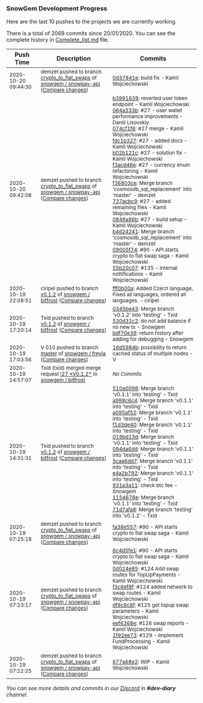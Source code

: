 
### SnowGem Development Progress

Here are the last 10 pushes to the projects we are currently working.

There is a total of 2069 commits since 20/01/2020. You can see the complete history in
 [Complete_list.md](Complete_list.md) file.

| Push Time | Description | Commits |
| --- | --- | --- |
| <sub>2020-10-20 09:44:30</sub> | <sub>demzet pushed to branch [crypto\_to\_fiat\_swaps](https://gitlab.com/snowgem/snowpay-api/commits/crypto_to_fiat_swaps) of [snowgem / snowpay\-api](https://gitlab.com/snowgem/snowpay-api) ([Compare changes](https://gitlab.com/snowgem/snowpay-api/compare/55b20c0725ab2cc59e2af33e8602c5419a431018...0d37841eab453e3271c6ee2d8e326f8e11351aa5))</sub> | <sub>[0d37841e](https://gitlab.com/snowgem/snowpay-api/-/commit/0d37841eab453e3271c6ee2d8e326f8e11351aa5): build fix - Kamil Wojciechowski</sub> |
| <sub>2020-10-20 09:42:08</sub> | <sub>demzet pushed to branch [crypto\_to\_fiat\_swaps](https://gitlab.com/snowgem/snowpay-api/commits/crypto_to_fiat_swaps) of [snowgem / snowpay\-api](https://gitlab.com/snowgem/snowpay-api) ([Compare changes](https://gitlab.com/snowgem/snowpay-api/compare/fa38e557e511f47365b5726b330d35992f5c8e5b...55b20c0725ab2cc59e2af33e8602c5419a431018))</sub> | <sub>[b3991639](https://gitlab.com/snowgem/snowpay-api/-/commit/b399163981964242fa00a3bd10d7156dfcb2187a): reverted user token endpoint - Kamil Wojciechowski<br>[064a333b](https://gitlab.com/snowgem/snowpay-api/-/commit/064a333bdfbc006ba8839c4b440a37c9b56f1165): #27 - user wallet performance improvements - Daniil Lisovskiy<br>[074cf1f6](https://gitlab.com/snowgem/snowpay-api/-/commit/074cf1f6894222be1cc4e51bf62c478cb65900cd): #27 merge - Kamil Wojciechowski<br>[fdc1b327](https://gitlab.com/snowgem/snowpay-api/-/commit/fdc1b3273fbf83db8b5080e9fc04034612c576f6): #27 - added docs - Kamil Wojciechowski<br>[b02b121c](https://gitlab.com/snowgem/snowpay-api/-/commit/b02b121cce43116365ffcdea716cc38bfd106d1c): #27 - solution fix - Kamil Wojciechowski<br>[f3acd46e](https://gitlab.com/snowgem/snowpay-api/-/commit/f3acd46e26683a7e4aba95ab8565a8dc63fe8a42): #27 - currency enum refactoring - Kamil Wojciechowski<br>[f36803ce](https://gitlab.com/snowgem/snowpay-api/-/commit/f36803cedaf686b331caf64ba4bb4610fc3e0c9e): Merge branch 'cosmosdb_sql_replacement' into 'master' - demzet<br>[737acbc9](https://gitlab.com/snowgem/snowpay-api/-/commit/737acbc9c7b9415e76c234122b31ec4fc64efeb2): #27 - added remaining files - Kamil Wojciechowski<br>[0848a86b](https://gitlab.com/snowgem/snowpay-api/-/commit/0848a86b931b90f7923a92b9861ec7e30e184144): #27 - build setup - Kamil Wojciechowski<br>[b4d24241](https://gitlab.com/snowgem/snowpay-api/-/commit/b4d24241092a74a0841c2484e34524d57224a9e6): Merge branch 'cosmosdb_sql_replacement' into 'master' - demzet<br>[09005f74](https://gitlab.com/snowgem/snowpay-api/-/commit/09005f74e991ba7f6a1f16157f002fae411e6e18): #90 - API starts crypto to fiat swap saga - Kamil Wojciechowski<br>[55b20c07](https://gitlab.com/snowgem/snowpay-api/-/commit/55b20c0725ab2cc59e2af33e8602c5419a431018): #135 - internal nottifications - Kamil Wojciechowski</sub> |
| <sub>2020-10-19 22:08:51</sub> | <sub>ciripel pushed to branch [v0\.1\.2](https://gitlab.com/snowgem/bitfrost/commits/v0.1.2) of [snowgem / bitfrost](https://gitlab.com/snowgem/bitfrost) ([Compare changes](https://gitlab.com/snowgem/bitfrost/compare/bdf70e3966447875ddf5cfa02e148efd96fffa5d...fff0b00ad2c3d6c99b5a8d91858cdb77d884f36f))</sub> | <sub>[fff0b00a](https://gitlab.com/snowgem/bitfrost/-/commit/fff0b00ad2c3d6c99b5a8d91858cdb77d884f36f): Added Czech language, Fixed all languages, ordered all languages. - ciripel</sub> |
| <sub>2020-10-19 17:20:14</sub> | <sub>Txid pushed to branch [v0\.1\.2](https://gitlab.com/snowgem/bitfrost/commits/v0.1.2) of [snowgem / bitfrost](https://gitlab.com/snowgem/bitfrost) ([Compare changes](https://gitlab.com/snowgem/bitfrost/compare/71d7afa88fb05b1bc8a7b61466c579ee92ae9324...bdf70e3966447875ddf5cfa02e148efd96fffa5d))</sub> | <sub>[0345be43](https://gitlab.com/snowgem/bitfrost/-/commit/0345be4383df00208c0cb6cd463a0248db33c5a4): Merge branch 'v0.1.2' into 'testing' - Txid<br>[530d31c2](https://gitlab.com/snowgem/bitfrost/-/commit/530d31c26c5369612e5161d6ca28099b51a7067f): do not add balance if no new tx - Snowgem<br>[bdf70e39](https://gitlab.com/snowgem/bitfrost/-/commit/bdf70e3966447875ddf5cfa02e148efd96fffa5d): return history after adding for debugging - Snowgem</sub> |
| <sub>2020-10-19 17:03:56</sub> | <sub>V 010 pushed to branch [master](https://gitlab.com/snowgem/freyja/commits/master) of [snowgem / freyja](https://gitlab.com/snowgem/freyja) ([Compare changes](https://gitlab.com/snowgem/freyja/compare/2aa0edefa88273855b4a76c5e1bfa5276e805811...16d5984b6e4d9f4a69fb18ba5d7f010275eeff47))</sub> | <sub>[16d5984b](https://gitlab.com/snowgem/freyja/-/commit/16d5984b6e4d9f4a69fb18ba5d7f010275eeff47): possibility to return cached status of multiple nodes - V</sub> |
| <sub>2020-10-19 14:57:07</sub> | <sub>Txid (txid) merged merge request [\!27 \*V0\.1\.2\*](https://gitlab.com/snowgem/bitfrost/-/merge_requests/27) in [snowgem / bitfrost](https://gitlab.com/snowgem/bitfrost)</sub> | <sub>_No Commits_</sub> |
| <sub>2020-10-19 14:31:31</sub> | <sub>Txid pushed to branch [v0\.1\.2](https://gitlab.com/snowgem/bitfrost/commits/v0.1.2) of [snowgem / bitfrost](https://gitlab.com/snowgem/bitfrost) ([Compare changes](https://gitlab.com/snowgem/bitfrost/compare/03625a73f886eb4d608ffe9fb79c58b727f959c2...71d7afa88fb05b1bc8a7b61466c579ee92ae9324))</sub> | <sub>[510a0098](https://gitlab.com/snowgem/bitfrost/-/commit/510a009850646e04afea3d8902fef2fd99a8e1bf): Merge branch 'v0.1.1' into 'testing' - Txid<br>[a988c6c4](https://gitlab.com/snowgem/bitfrost/-/commit/a988c6c45a0c893405ed127418b5f0a4126e27c2): Merge branch 'v0.1.1' into 'testing' - Txid<br>[a095af52](https://gitlab.com/snowgem/bitfrost/-/commit/a095af52439650dd59db99ec40d7583c9d2696ed): Merge branch 'v0.1.1' into 'testing' - Txid<br>[f1d3de40](https://gitlab.com/snowgem/bitfrost/-/commit/f1d3de40fde39b67180be955752f12f81f204d37): Merge branch 'v0.1.1' into 'testing' - Txid<br>[019bd13d](https://gitlab.com/snowgem/bitfrost/-/commit/019bd13d094181d055b34c45e8a423fe777d33a1): Merge branch 'v0.1.1' into 'testing' - Txid<br>[094da6dd](https://gitlab.com/snowgem/bitfrost/-/commit/094da6dd731eba974b61a12be3ce235cfaef0ef0): Merge branch 'v0.1.1' into 'testing' - Txid<br>[5caa6dd7](https://gitlab.com/snowgem/bitfrost/-/commit/5caa6dd7991418847985009bbc549656fe13b16a): Merge branch 'v0.1.1' into 'testing' - Txid<br>[e4a2b792](https://gitlab.com/snowgem/bitfrost/-/commit/e4a2b7922478d7968576c2e68a1afaaef3906b87): Merge branch 'v0.1.1' into 'testing' - Txid<br>[931a3a11](https://gitlab.com/snowgem/bitfrost/-/commit/931a3a1183b1083de0be7facea72df1624af266e): check btc fee - Snowgem<br>[1154678e](https://gitlab.com/snowgem/bitfrost/-/commit/1154678e7bb932fe4e53c63edfd21ea5a949d824): Merge branch 'v0.1.1' into 'testing' - Txid<br>[71d7afa8](https://gitlab.com/snowgem/bitfrost/-/commit/71d7afa88fb05b1bc8a7b61466c579ee92ae9324): Merge branch 'testing' into 'v0.1.2' - Txid</sub> |
| <sub>2020-10-19 07:25:18</sub> | <sub>demzet pushed to branch [crypto\_to\_fiat\_swaps](https://gitlab.com/snowgem/snowpay-api/commits/crypto_to_fiat_swaps) of [snowgem / snowpay\-api](https://gitlab.com/snowgem/snowpay-api) ([Compare changes](https://gitlab.com/snowgem/snowpay-api/compare/1f92ee734554ab44f4ade685a76f1acfb5da63d8...fa38e557e511f47365b5726b330d35992f5c8e5b))</sub> | <sub>[fa38e557](https://gitlab.com/snowgem/snowpay-api/-/commit/fa38e557e511f47365b5726b330d35992f5c8e5b): #90 - API starts crypto to fiat swap saga - Kamil Wojciechowski</sub> |
| <sub>2020-10-19 07:23:17</sub> | <sub>demzet pushed to branch [crypto\_to\_fiat\_swaps](https://gitlab.com/snowgem/snowpay-api/commits/crypto_to_fiat_swaps) of [snowgem / snowpay\-api](https://gitlab.com/snowgem/snowpay-api) ([Compare changes](https://gitlab.com/snowgem/snowpay-api/compare/677a68e223b280857c6dfc36f60652ac6b3b5fd5...1f92ee734554ab44f4ade685a76f1acfb5da63d8))</sub> | <sub>[6c4d5fe1](https://gitlab.com/snowgem/snowpay-api/-/commit/6c4d5fe1e425a531bce9e0291a8350de358a1c4c): #90 - API starts crypto to fiat swap saga - Kamil Wojciechowski<br>[0d024e85](https://gitlab.com/snowgem/snowpay-api/-/commit/0d024e85007b60f7496c339c9ab4882f6bc759b2): #124 Add swap routes for TopUpPayments - Kamil Wojciechowski<br>[f3c6ef8f](https://gitlab.com/snowgem/snowpay-api/-/commit/f3c6ef8f52fc322542fe289dfd6fb63532ce4d67): #124 added network to swap routes - Kamil Wojciechowski<br>[df8c6c8f](https://gitlab.com/snowgem/snowpay-api/-/commit/df8c6c8fa1f9f404120c0aad925498b64b7926cb): #125 get topup swap parameters - Kamil Wojciechowski<br>[eef6368e](https://gitlab.com/snowgem/snowpay-api/-/commit/eef6368e90d3e7df29bae791cc43fceb34660219): #126 swap reports - Kamil Wojciechowski<br>[1f92ee73](https://gitlab.com/snowgem/snowpay-api/-/commit/1f92ee734554ab44f4ade685a76f1acfb5da63d8): #129 - Implement FundProcessing - Kamil Wojciechowski</sub> |
| <sub>2020-10-19 07:22:25</sub> | <sub>demzet pushed to branch [crypto\_to\_fiat\_swaps](https://gitlab.com/snowgem/snowpay-api/commits/crypto_to_fiat_swaps) of [snowgem / snowpay\-api](https://gitlab.com/snowgem/snowpay-api) ([Compare changes](https://gitlab.com/snowgem/snowpay-api/compare/283516bd74fa26caf7be96770334b6f33de3edb2...677a68e223b280857c6dfc36f60652ac6b3b5fd5))</sub> | <sub>[677a68e2](https://gitlab.com/snowgem/snowpay-api/-/commit/677a68e223b280857c6dfc36f60652ac6b3b5fd5): WIP - Kamil Wojciechowski</sub> |

_You can see more details and commits in our [Discord](https://discord.gg/zumGnbg) in **#dev-diary** channel._
